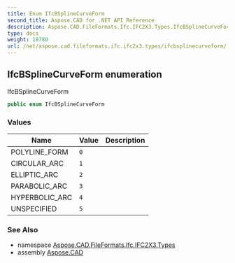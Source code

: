 ```yaml
---
title: Enum IfcBSplineCurveForm
second_title: Aspose.CAD for .NET API Reference
description: Aspose.CAD.FileFormats.Ifc.IFC2X3.Types.IfcBSplineCurveForm enum. IfcBSplineCurveForm
type: docs
weight: 18780
url: /net/aspose.cad.fileformats.ifc.ifc2x3.types/ifcbsplinecurveform/
---
```

## IfcBSplineCurveForm enumeration

IfcBSplineCurveForm

```csharp
public enum IfcBSplineCurveForm
```

### Values

| Name | Value | Description |
| --- | --- | --- |
| POLYLINE_FORM | `0` |  |
| CIRCULAR_ARC | `1` |  |
| ELLIPTIC_ARC | `2` |  |
| PARABOLIC_ARC | `3` |  |
| HYPERBOLIC_ARC | `4` |  |
| UNSPECIFIED | `5` |  |

### See Also

* namespace [Aspose.CAD.FileFormats.Ifc.IFC2X3.Types](../../aspose.cad.fileformats.ifc.ifc2x3.types/)
* assembly [Aspose.CAD](../../)


